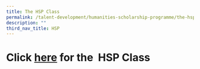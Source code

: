 ```yaml
---
title: The HSP Class
permalink: /talent-development/humanities-scholarship-programme/the-hsp-class/
description: ""
third_nav_title: HSP
---
```

Click [here](/talent-development/humanities-scholarship-programme/the-hsp-class/hsp-class/2022-2/) for the  HSP Class
====================================================================================================================================================